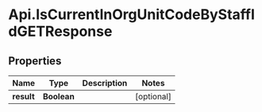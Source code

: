 # Api.IsCurrentInOrgUnitCodeByStaffIdGETResponse

## Properties
Name | Type | Description | Notes
------------ | ------------- | ------------- | -------------
**result** | **Boolean** |  | [optional] 



